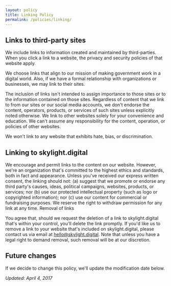 ```yaml
---
layout: policy
title: Linking Policy
permalink: /policies/linking/
---
```


## Links to third-party sites

We include links to information created and maintained by third-parties. When you click a link to a website, the privacy and security policies of that website apply.

We choose links that align to our mission of making government work in a digital world. Also, if we have a formal relationship with organizations or businesses, we may link to their sites.

The inclusion of links isn't intended to assign importance to those sites or to the information contained on those sites. Regardless of content that we link to from our sites or our social media accounts, we don't endorse the content, operators, products, or services of such sites unless explicitly noted otherwise. We link to other websites solely for your convenience and education. We can't assume any responsibility for the content, operation, or policies of other websites.

We won't link to any website that exhibits hate, bias, or discrimination.

## Linking to skylight.digital

We encourage and permit links to the content on our website. However, we're an organization that's committed to the highest ethics and standards, both in fact and appearance. Unless you've received our express written consent, the linking should not: (a) suggest that we promote or endorse any third party's causes, ideas, political campaigns, websites, products, or services; nor (b) use our protected intellectual property (such as logo or copyrighted information); nor (c) use our content for commercial or fundraising purposes. We reserve the right to withdraw permission for any link at any time.
Removal of links

You agree that, should we request the deletion of a link to skylight.digital that's within your control, you'll delete the link promptly. If you'd like us to remove a link to your website that's included on skylight.digital, please contact us via email at <a href="mailto:hello@skylight.digital">hello@skylight.digital</a>. Note that unless you have a legal right to demand removal, such removal will be at our discretion.

## Future changes

If we decide to change this policy, we'll update the modification date below.

<em>Updated: April 4, 2017</em>
